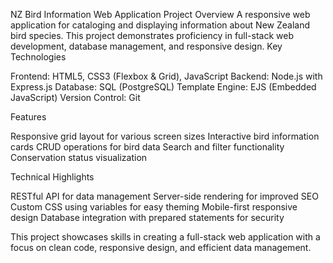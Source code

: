 NZ Bird Information Web Application
Project Overview
A responsive web application for cataloging and displaying information about New Zealand bird species. This project demonstrates proficiency in full-stack web development, database management, and responsive design.
Key Technologies

Frontend: HTML5, CSS3 (Flexbox & Grid), JavaScript
Backend: Node.js with Express.js
Database: SQL (PostgreSQL)
Template Engine: EJS (Embedded JavaScript)
Version Control: Git

Features

Responsive grid layout for various screen sizes
Interactive bird information cards
CRUD operations for bird data
Search and filter functionality
Conservation status visualization

Technical Highlights

RESTful API for data management
Server-side rendering for improved SEO
Custom CSS using variables for easy theming
Mobile-first responsive design
Database integration with prepared statements for security


This project showcases skills in creating a full-stack web application with a focus on clean code, responsive design, and efficient data management.
